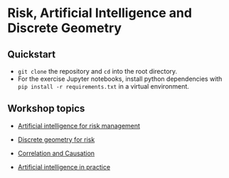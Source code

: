 # Risk, Artificial Intelligence and Discrete Geometry

## Quickstart

* `git clone` the repository and `cd` into the root directory.
* For the exercise Jupyter notebooks, install python dependencies with `pip install -r requirements.txt` in a virtual environment.

## Workshop topics

* [Artificial intelligence for risk management](slides/ai-for-risk)

* [Discrete geometry for risk](slides/discrete-geometry)

* [Correlation and Causation](slides/correlation-and-causation)

* [Artificial intelligence in practice](ai-in-practice)
